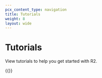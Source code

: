 ```yaml
---
pcx_content_type: navigation
title: Tutorials
weight: 8
layout: wide
---
```


# Tutorials

View tutorials to help you get started with R2.

{{<tutorial-listing>}}